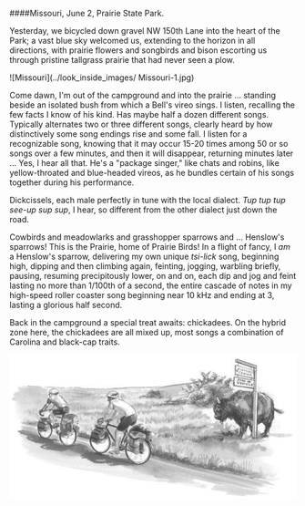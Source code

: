 ####Missouri, June 2, Prairie State Park. 

Yesterday, we bicycled down gravel NW 150th Lane into the heart of the Park; a vast blue sky welcomed us, extending to the horizon in all directions, with prairie flowers and songbirds and bison escorting us through pristine tallgrass prairie that had never seen a plow. 

![Missouri](../look_inside_images/ Missouri-1.jpg)

Come dawn, I'm out of the campground and into the prairie ... standing beside an isolated bush from which a Bell's vireo sings. I listen, recalling the few facts I know of his kind. Has maybe half a dozen different songs. Typically alternates two or three different songs, clearly heard by how distinctively some song endings rise and some fall. I listen for a recognizable song, knowing that it may occur 15-20 times among 50 or so songs over a few minutes, and then it will disappear, returning minutes later ... Yes, I hear all that. He's a "package singer," like chats and robins, like yellow-throated and blue-headed vireos, as he bundles certain of his songs together during his performance.

Dickcissels, each male perfectly in tune with the local dialect. _Tup tup tup see-up sup sup_, I hear, so different from the other dialect just down the road.

Cowbirds and meadowlarks and grasshopper sparrows and ... Henslow's sparrows! This is the Prairie, home of Prairie Birds! In a flight of fancy, I _am_ a Henslow's sparrow, delivering my own unique _tsi-lick_ song, beginning high, dipping and then climbing again, feinting, jogging, warbling briefly, pausing, resuming precipitously lower, on and on, each dip and jog and feint lasting no more than 1/100th of a second, the entire cascade of notes in my high-speed roller coaster song beginning near 10 kHz and ending at 3, lasting a glorious half second. 

Back in the campground a special treat awaits: chickadees. On the hybrid zone here, the chickadees are all mixed up, most songs a combination of Carolina and black-cap traits. 

![Missouri](../look_inside_images/Missouri-2.jpg)
